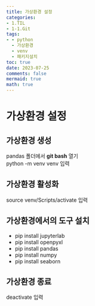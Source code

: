 ```yaml
---
title: 가상환경 설정
categories:
- 1.TIL
- 1-1.Git
tags:
- - python
  - 가상환경
  - venv
  - 패키지설치
toc: true
date: 2023-07-25
comments: false
mermaid: true
math: true
---
```

# 가상환경 설정

## 가상환경 생성
pandas 폴더에서 **git bash** 열기  
python -m venv venv 입력

## 가상환경 활성화
source venv/Scripts/activate 입력

## 가상환경에서의 도구 설치
- pip install jupyterlab 
- pip install openpyxl
- pip install pandas
- pip install numpy
- pip install seaborn

## 가상환경 종료
deactivate 입력